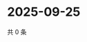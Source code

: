 # 2025-09-25

共 0 条

<!-- BEGIN ZHIHUVIDEO -->
<!-- 最后更新时间 Thu Sep 25 2025 20:22:44 GMT+0800 (China Standard Time) -->

<!-- END ZHIHUVIDEO -->
